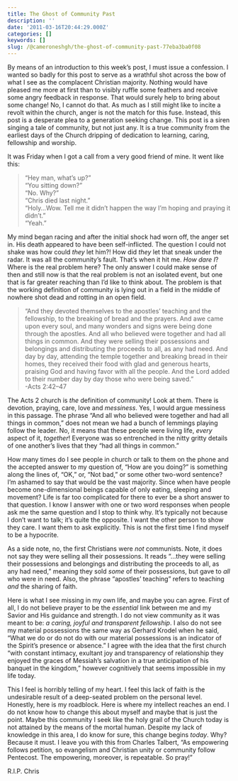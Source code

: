 ```yaml
---
title: The Ghost of Community Past
description: ''
date: '2011-03-16T20:44:29.000Z'
categories: []
keywords: []
slug: /@cameroneshgh/the-ghost-of-community-past-77eba3ba0f08
---
```


By means of an introduction to this week’s post, I must issue a confession. I wanted so badly for this post to serve as a wrathful shot across the bow of what I see as the complacent Christian majority. Nothing would have pleased me more at first than to visibly ruffle some feathers and receive some angry feedback in response. That would surely help to bring about some change! No, I cannot do that. As much as I still might like to incite a revolt within the church, anger is not the match for this fuse. Instead, this post is a desperate plea to a generation seeking change. This post is a siren singing a tale of community, but not just any. It is a true community from the earliest days of the Church dripping of dedication to learning, caring, fellowship and worship.

It was Friday when I got a call from a very good friend of mine. It went like this:

> “Hey man, what’s up?”  
> “You sitting down?”  
> “No. Why?”  
> “Chris died last night.”  
> “Holy…Wow. Tell me it didn’t happen the way I’m hoping and praying it didn’t.”  
> “Yeah.”

My mind began racing and after the initial shock had worn off, the anger set in. His death appeared to have been self-inflicted. The question I could not shake was how could _they_ let him?! How did _they_ let that sneak under the radar. It was all the community’s fault. That’s when it hit me. _How dare I_? Where is the real problem here? The only answer I could make sense of then and still now is that the real problem is not an isolated event, but one that is far greater reaching than I’d like to think about. The problem is that the working definition of community is lying out in a field in the middle of nowhere shot dead and rotting in an open field.

> “And they devoted themselves to the apostles’ teaching and the fellowship, to the breaking of bread and the prayers. And awe came upon every soul, and many wonders and signs were being done through the apostles. And all who believed were together and had all things in common. And they were selling their possessions and belongings and distributing the proceeds to all, as any had need. And day by day, attending the temple together and breaking bread in their homes, they received their food with glad and generous hearts, praising God and having favor with all the people. And the Lord added to their number day by day those who were being saved.”   
> \-Acts 2:42–47

The Acts 2 church is _the_ definition of community! Look at them. There is devotion, praying, care, love and _messiness_. Yes, I would argue messiness in this passage. The phrase “And all who believed were together and had all things in common,” does not mean we had a bunch of lemmings playing follow the leader. No, it means that these people were living life, _every_ aspect of it, _together_! Everyone was so entrenched in the nitty gritty details of one another’s lives that they “had all things in common.”

How many times do I see people in church or talk to them on the phone and the accepted answer to my question of, “How are you doing?” is something along the lines of, “OK,” or, “Not bad,” or some other two-word sentence? I’m ashamed to say that would be the vast majority. Since when have people become one-dimensional beings capable of only eating, sleeping and movement? Life is far too complicated for there to ever be a short answer to that question. I know I answer with one or two word responses when people ask me the same question and I stop to think why. It’s typically not because I don’t want to talk; it’s quite the opposite. I want the other person to show they care. I want them to ask explicitly. This is not the first time I find myself to be a hypocrite.

As a side note, no, the first Christians were _not_ communists. Note, it does not say they were selling all their possessions. It reads “…they were selling their possessions and belongings and distributing the proceeds to all, as any had need,” meaning they sold _some_ of their possessions, but gave to _all_ who were in need. Also, the phrase “apostles’ teaching” refers to teaching _and_ the sharing of faith.

Here is what I see missing in my own life, and maybe you can agree. First of all, I do not believe prayer to be the _essential_ link between me and my Savior and His guidance and strength. I do not view community as it was meant to be: _a caring, joyful and transparent fellowship_. I also do not see my material possessions the same way as Gerhard Krodel when he said, “What we do or do not do with our material possessions is an indicator of the Spirit’s presence or absence.” I agree with the idea that the first church “with constant intimacy, exultant joy and transparency of relationship they enjoyed the graces of Messiah’s salvation in a true anticipation of his banquet in the kingdom,” however cognitively that seems impossible in my life today.

This I feel is horribly telling of my heart. I feel this lack of faith is the undesirable result of a deep-seated problem on the personal level. Honestly, here is my roadblock. Here is where my intellect reaches an end. I do not know how to change this about myself and maybe that is just the point. Maybe this community I seek like the holy grail of the Church today is not attained by the means of the mortal human. Despite my lack of knowledge in this area, I do know for sure, this change begins _today_. Why? Because it must. I leave you with this from Charles Talbert, “As empowering follows petition, so evangelism and Christian unity or community follow Pentecost. The empowering, moreover, is repeatable. So pray!”

R.I.P. Chris